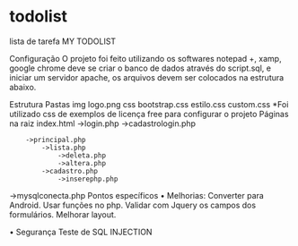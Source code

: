 # todolist
lista de tarefa
MY TODOLIST

Configuração
O projeto foi feito utilizando os softwares notepad +, xamp, google chrome deve se criar o banco de dados através do script.sql, e iniciar um servidor apache, os arquivos devem ser colocados na estrutura abaixo.

 Estrutura 
Pastas
img
	logo.png
css
	bootstrap.css
	estilo.css
	custom.css
*Foi utilizado css de exemplos de licença free para configurar o projeto
Páginas na raiz
	index.html
		->login.php
		->cadastrologin.php
		
		->principal.php
			->lista.php
				->deleta.php
				->altera.php
			->cadastro.php
				->inserephp.php
->mysqlconecta.php
Pontos específicos
•	Melhorias:
	Converter para Android.
	Usar funções no php.
	Validar com Jquery os campos dos formulários.
	Melhorar layout.

•	Segurança
Teste de SQL INJECTION
